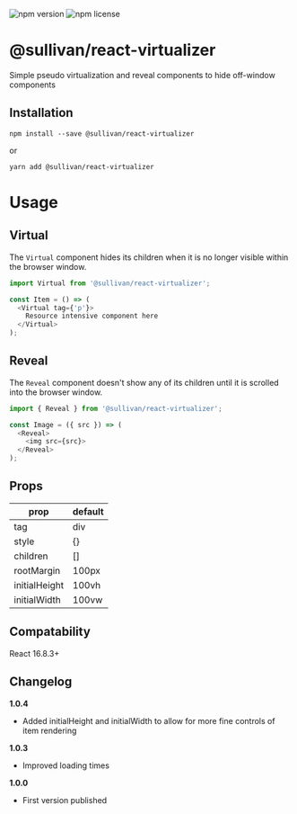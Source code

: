 ![npm version](https://img.shields.io/npm/v/@sullivan/react-virtualizer.svg) ![npm license](https://img.shields.io/npm/l/@sullivan/react-virtualizer.svg)

# @sullivan/react-virtualizer
Simple pseudo virtualization and reveal components to hide off-window components 

## Installation
```
npm install --save @sullivan/react-virtualizer
```
or
```
yarn add @sullivan/react-virtualizer
```


# Usage

## Virtual 
The `Virtual` component hides its children when it is no longer visible within the browser window. 

```javascript
import Virtual from '@sullivan/react-virtualizer';

const Item = () => (
  <Virtual tag={'p'}>
    Resource intensive component here
  </Virtual>
);
```

## Reveal
The `Reveal` component doesn't show any of its children until it is scrolled into the browser window.

```javascript
import { Reveal } from '@sullivan/react-virtualizer';

const Image = ({ src }) => (
  <Reveal>
    <img src={src}>
  </Reveal>
);
```

## Props 

| prop     | default |
|----------|---------|
| tag      | div |
| style    | {} |
| children | [] |
| rootMargin | 100px |
| initialHeight | 100vh |
| initialWidth | 100vw |

## Compatability
React 16.8.3+
 
## Changelog

**1.0.4**
- Added initialHeight and initialWidth to allow for more fine controls of item rendering

**1.0.3**
- Improved loading times

**1.0.0**
- First version published